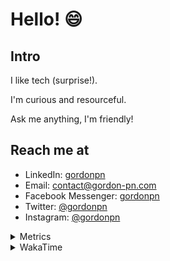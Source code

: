 # Hello! 😄

## Intro

I like tech (surprise!).

I'm curious and resourceful.

Ask me anything, I'm friendly!

## Reach me at

- LinkedIn: [gordonpn](https://www.linkedin.com/in/gordonpn/)
- Email: [contact@gordon-pn.com](mailto:contact@gordon-pn.com)
- Facebook Messenger: [gordonpn](https://www.messenger.com/t/Gordonpn)
- Twitter: [@gordonpn](https://twitter.com/Gordonpn)
- Instagram: [@gordonpn](https://www.instagram.com/gordonpn/)

<details>
  <summary>Metrics</summary>

  <img align="center" src="https://github.com/gordonpn/gordonpn/blob/master/github-metrics.svg" alt="GitHub Metrics">

</details>

<details>
  <summary>WakaTime</summary>

  <!--START_SECTION:waka-->

```text
Java                       8 hrs 38 mins   ████████████████████▒░░░░   81.01 %
TypeScript                 1 hr 12 mins    ██▓░░░░░░░░░░░░░░░░░░░░░░   11.31 %
Text                       15 mins         ▓░░░░░░░░░░░░░░░░░░░░░░░░   02.49 %
YAML                       14 mins         ▓░░░░░░░░░░░░░░░░░░░░░░░░   02.29 %
Other                      9 mins          ▒░░░░░░░░░░░░░░░░░░░░░░░░   01.47 %
```

<!--END_SECTION:waka-->
</details>
